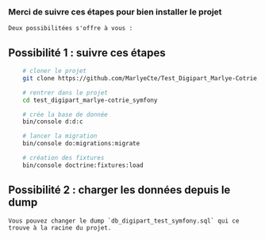 ### Merci de suivre ces étapes pour bien installer le projet
    Deux possibilitées s'offre à vous : 
##  Possibilité 1 : suivre ces étapes

```bash
    # cloner le projet
    git clone https://github.com/MarlyeCte/Test_Digipart_Marlye-Cotrie.git test_digipart_marlye-cotrie_symfony
```

```bash
    # rentrer dans le projet
    cd test_digipart_marlye-cotrie_symfony
```

```bash
    # crée la base de donnée
    bin/console d:d:c
```

```bash
    # lancer la migration
    bin/console do:migrations:migrate
```

```bash
    # création des fixtures
    bin/console doctrine:fixtures:load
```

##  Possibilité 2 : charger les données depuis le dump

    Vous pouvez changer le dump `db_digipart_test_symfony.sql` qui ce trouve à la racine du projet.